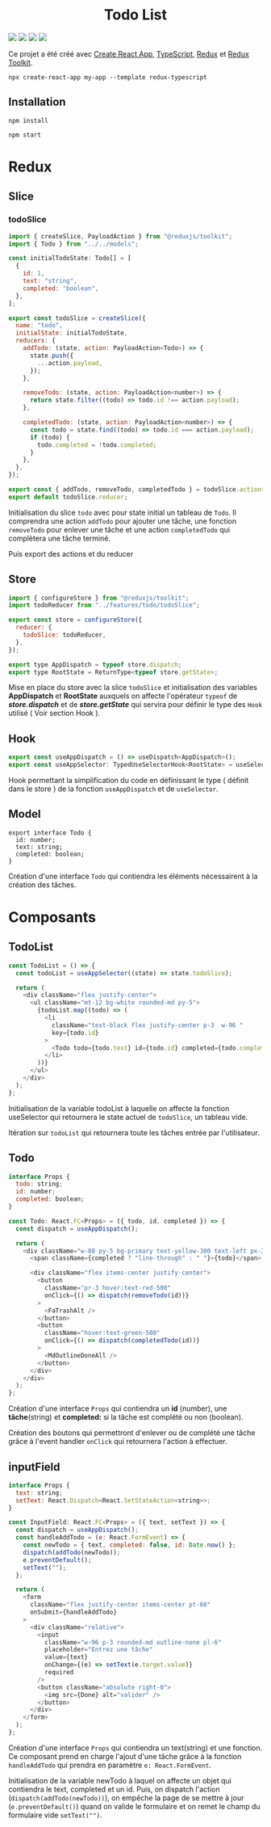 <h1 align="center">Todo List</h1>

![](https://img.shields.io/badge/React-17.0.2-blue)
![](https://img.shields.io/badge/TypeScript-v4.5.2-blue)
![](https://img.shields.io/badge/Redux-4.1.2-blueviolet)
![](https://img.shields.io/badge/Tailwind-3.0.13-blue)

Ce projet a été créé avec [Create React App](https://github.com/facebook/create-react-app), [TypeScript](https://www.typescriptlang.org/), [Redux](https://redux.js.org/) et [Redux Toolkit](https://redux-toolkit.js.org/).

```
npx create-react-app my-app --template redux-typescript
```

## Installation

```
npm install

npm start
```

# Redux

## Slice

**<h3>todoSlice</h3>**

```js
import { createSlice, PayloadAction } from "@reduxjs/toolkit";
import { Todo } from "../../models";

const initialTodoState: Todo[] = [
  {
    id: 1,
    text: "string",
    completed: "boolean",
  },
];

export const todoSlice = createSlice({
  name: "todo",
  initialState: initialTodoState,
  reducers: {
    addTodo: (state, action: PayloadAction<Todo>) => {
      state.push({
        ...action.payload,
      });
    },

    removeTodo: (state, action: PayloadAction<number>) => {
      return state.filter((todo) => todo.id !== action.payload);
    },

    completedTodo: (state, action: PayloadAction<number>) => {
      const todo = state.find((todo) => todo.id === action.payload);
      if (todo) {
        todo.completed = !todo.completed;
      }
    },
  },
});

export const { addTodo, removeTodo, completedTodo } = todoSlice.actions;
export default todoSlice.reducer;
```

Initialisation du slice `todo` avec pour state initial un tableau de `Todo`.
Il comprendra une action `addTodo` pour ajouter une tâche, une fonction `removeTodo` pour enlever une tâche et une action `completedTodo` qui complètera une tâche terminé.

Puis export des actions et du reducer

## Store

```js
import { configureStore } from "@reduxjs/toolkit";
import todoReducer from "../features/todo/todoSlice";

export const store = configureStore({
  reducer: {
    todoSlice: todoReducer,
  },
});

export type AppDispatch = typeof store.dispatch;
export type RootState = ReturnType<typeof store.getState>;
```

Mise en place du store avec la slice `todoSlice` et initialisation des variables **AppDispatch** et **RootState** auxquels on affecte l'opérateur `typeof` de **_store.dispatch_** et de **_store.getState_** qui servira pour définir le type des `Hook` utilisé ( Voir section Hook ).

## Hook

```js
export const useAppDispatch = () => useDispatch<AppDispatch>();
export const useAppSelector: TypedUseSelectorHook<RootState> = useSelector;
```

Hook permettant la simplification du code en définissant le type ( définit dans le store ) de la fonction `useAppDispatch` et de `useSelector`.

## Model

```
export interface Todo {
  id: number;
  text: string;
  completed: boolean;
}
```

Création d'une interface `Todo` qui contiendra les éléments nécessairent à la création des tâches.

# Composants

## TodoList

```js
const TodoList = () => {
  const todoList = useAppSelector((state) => state.todoSlice);

  return (
    <div className="flex justify-center">
      <ul className="mt-12 bg-white rounded-md py-5">
        {todoList.map((todo) => (
          <li
            className="text-black flex justify-center p-3  w-96 "
            key={todo.id}
          >
            <Todo todo={todo.text} id={todo.id} completed={todo.completed} />
          </li>
        ))}
      </ul>
    </div>
  );
};
```

Initialisation de la variable todoList à laquelle on affecte la fonction useSelector qui retournera le state actuel de `todoSlice`, un tableau vide.

Itération sur `todoList` qui retournera toute les tâches entrée par l'utilisateur.

## Todo

```js
interface Props {
  todo: string;
  id: number;
  completed: boolean;
}

const Todo: React.FC<Props> = ({ todo, id, completed }) => {
  const dispatch = useAppDispatch();

  return (
    <div className="w-80 py-5 bg-primary text-yellow-300 text-left px-3 flex justify-between rounded-md">
      <span className={completed ? "line-through" : " "}>{todo}</span>

      <div className="flex items-center justify-center">
        <button
          className="pr-3 hover:text-red-500"
          onClick={() => dispatch(removeTodo(id))}
        >
          <FaTrashAlt />
        </button>
        <button
          className="hover:text-green-500"
          onClick={() => dispatch(completedTodo(id))}
        >
          <MdOutlineDoneAll />
        </button>
      </div>
    </div>
  );
};
```

Création d'une interface `Props` qui contiendra un **id** (number), une **tâche**(string) et **completed:** si la tâche est complété ou non (boolean).

Création des boutons qui permettront d'enlever ou de complété une tâche grâce à l'event handler `onClick` qui retournera l'action à effectuer.

## inputField

```js
interface Props {
  text: string;
  setText: React.Dispatch<React.SetStateAction<string>>;
}

const InputField: React.FC<Props> = ({ text, setText }) => {
  const dispatch = useAppDispatch();
  const handleAddTodo = (e: React.FormEvent) => {
    const newTodo = { text, completed: false, id: Date.now() };
    dispatch(addTodo(newTodo));
    e.preventDefault();
    setText("");
  };

  return (
    <form
      className="flex justify-center items-center pt-60"
      onSubmit={handleAddTodo}
    >
      <div className="relative">
        <input
          className="w-96 p-3 rounded-md outline-none pl-6"
          placeholder="Entrez une tâche"
          value={text}
          onChange={(e) => setText(e.target.value)}
          required
        />
        <button className="absolute right-0">
          <img src={Done} alt="valider" />
        </button>
      </div>
    </form>
  );
};
```

Création d'une interface `Props` qui contiendra un text(string) et une fonction.
Ce composant prend en charge l'ajout d'une tâche grâce à la fonction `handleAddTodo` qui prendra en paramètre `e: React.FormEvent`.

Initialisation de la variable newTodo à laquel on affecte un objet qui contiendra le text, completed et un id. Puis, on dispatch l'action (`dispatch(addTodo(newTodo))`), on empêche la page de se mettre à jour (`e.preventDefault()`) quand on valide le formulaire et on remet le champ du formulaire vide `setText("")`.
